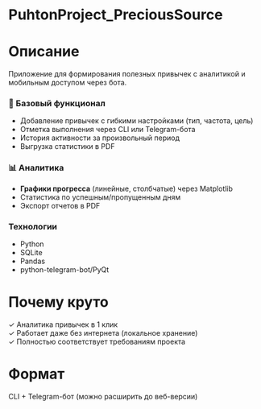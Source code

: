 # PuhtonProject_PreciousSource

# Описание
Приложение для формирования полезных привычек с аналитикой и мобильным доступом через бота.  

### 📝 Базовый функционал
- Добавление привычек с гибкими настройками (тип, частота, цель)
- Отметка выполнения через CLI или Telegram-бота
- История активности за произвольный период
- Выгрузка статистики в PDF

### 📊 Аналитика
- **Графики прогресса** (линейные, столбчатые) через Matplotlib
- Статистика по успешным/пропущенным дням
- Экспорт отчетов в PDF

### Технологии
- Python
- SQLite
- Pandas
- python-telegram-bot/PyQt

# Почему круто
✓ Аналитика привычек в 1 клик  
✓ Работает даже без интернета (локальное хранение)  
✓ Полностью соответствует требованиям проекта  

# Формат
CLI + Telegram-бот (можно расширить до веб-версии)
